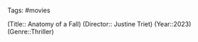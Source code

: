 Tags: #movies 

(Title:: Anatomy of a Fall)
(Director:: Justine Triet)
(Year::2023)
(Genre::Thriller)











